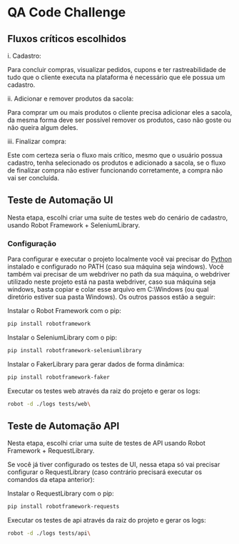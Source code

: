 # QA Code Challenge

## Fluxos críticos escolhidos

i. Cadastro:

Para concluir compras, visualizar pedidos, cupons e ter rastreabilidade de tudo que o cliente executa na plataforma é necessário que ele possua um cadastro.

ii. Adicionar e remover produtos da sacola:

Para comprar um ou mais produtos o cliente precisa adicionar eles a sacola, da mesma forma deve ser possível remover os produtos, caso não goste ou não queira algum deles.

iii. Finalizar compra:

Este com certeza seria o fluxo mais crítico, mesmo que o usuário possua cadastro, tenha selecionado os produtos e adicionado a sacola, se o fluxo de finalizar compra não estiver funcionando corretamente, a compra não vai ser concluída.

## Teste de Automação UI

Nesta etapa, escolhi criar uma suite de testes web do cenário de cadastro, usando Robot Framework + SeleniumLibrary.

### Configuração

Para configurar e executar o projeto localmente você vai precisar do [Python](https://www.python.org/) instalado e configurado no PATH (caso sua máquina seja windows). Você também vai precisar de um webdriver no path da sua máquina, o webdriver utilizado neste projeto está na pasta webdriver, caso sua máquina seja windows, basta copiar e colar esse arquivo em C:\Windows (ou qual diretório estiver sua pasta Windows). Os outros passos estão a seguir:

Instalar o Robot Framework com o pip:
```sh
pip install robotframework
```

Instalar o SeleniumLibrary com o pip:
```sh
pip install robotframework-seleniumlibrary
```

Instalar o FakerLibrary para gerar dados de forma dinâmica:
```sh
pip install robotframework-faker
```

Executar os testes web através da raiz do projeto e gerar os logs:
```sh
robot -d ./logs tests/web\
```

## Teste de Automação API

Nesta etapa, escolhi criar uma suite de testes de API usando Robot Framework + RequestLibrary.

Se você já tiver configurado os testes de UI, nessa etapa só vai precisar configurar o RequestLibrary (caso contrário precisará executar os comandos da etapa anterior):

Instalar o RequestLibrary com o pip:
```sh
pip install robotframework-requests
```

Executar os testes de api através da raiz do projeto e gerar os logs:
```sh
robot -d ./logs tests/api\
```